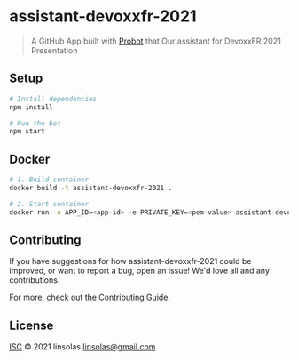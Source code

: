 # assistant-devoxxfr-2021

> A GitHub App built with [Probot](https://github.com/probot/probot) that Our assistant for DevoxxFR 2021 Presentation

## Setup

```sh
# Install dependencies
npm install

# Run the bot
npm start
```

## Docker

```sh
# 1. Build container
docker build -t assistant-devoxxfr-2021 .

# 2. Start container
docker run -e APP_ID=<app-id> -e PRIVATE_KEY=<pem-value> assistant-devoxxfr-2021
```

## Contributing

If you have suggestions for how assistant-devoxxfr-2021 could be improved, or want to report a bug, open an issue! We'd love all and any contributions.

For more, check out the [Contributing Guide](CONTRIBUTING.md).

## License

[ISC](LICENSE) © 2021 linsolas <linsolas@gmail.com>
